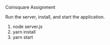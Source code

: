 Coinsquare Assignment

Run the server, install, and start the application.

1) node server.js
2) yarn install
3) yarn start